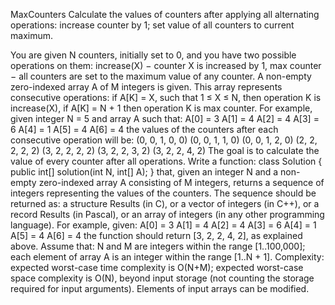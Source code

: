 MaxCounters
Calculate the values of counters after applying all alternating operations: increase counter by 1; set value of all counters to current maximum.


You are given N counters, initially set to 0, and you have two possible operations on them:
increase(X) − counter X is increased by 1,
max counter − all counters are set to the maximum value of any counter.
A non-empty zero-indexed array A of M integers is given. This array represents consecutive operations:
if A[K] = X, such that 1 ≤ X ≤ N, then operation K is increase(X),
if A[K] = N + 1 then operation K is max counter.
For example, given integer N = 5 and array A such that:
    A[0] = 3
    A[1] = 4
    A[2] = 4
    A[3] = 6
    A[4] = 1
    A[5] = 4
    A[6] = 4
the values of the counters after each consecutive operation will be:
    (0, 0, 1, 0, 0)
    (0, 0, 1, 1, 0)
    (0, 0, 1, 2, 0)
    (2, 2, 2, 2, 2)
    (3, 2, 2, 2, 2)
    (3, 2, 2, 3, 2)
    (3, 2, 2, 4, 2)
The goal is to calculate the value of every counter after all operations.
Write a function:
class Solution { public int[] solution(int N, int[] A); }
that, given an integer N and a non-empty zero-indexed array A consisting of M integers, returns a sequence of integers representing the values of the counters.
The sequence should be returned as:
a structure Results (in C), or
a vector of integers (in C++), or
a record Results (in Pascal), or
an array of integers (in any other programming language).
For example, given:
    A[0] = 3
    A[1] = 4
    A[2] = 4
    A[3] = 6
    A[4] = 1
    A[5] = 4
    A[6] = 4
the function should return [3, 2, 2, 4, 2], as explained above.
Assume that:
N and M are integers within the range [1..100,000];
each element of array A is an integer within the range [1..N + 1].
Complexity:
expected worst-case time complexity is O(N+M);
expected worst-case space complexity is O(N), beyond input storage (not counting the storage required for input arguments).
Elements of input arrays can be modified.